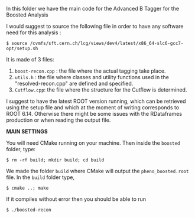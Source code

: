 In this folder we have the main code for the Advanced B Tagger for the Boosted Analysis

I would suggest to source the following file in order to have any software need for this analysis :

```$ source /cvmfs/sft.cern.ch/lcg/views/dev4/latest/x86_64-slc6-gcc7-opt/setup.sh```

It is made of 3 files:
1) ```boost-recon.cpp``` : the file where the actual tagging take place.
2) ```utils.h``` : the file where classes and utility functions used in the "resolved-recon.cpp" are defined and specified.
3) ```Cutflow.cpp```: the file where the structure for the Cutflow is determined.


I suggest to have the latest ROOT version running, which can be retrieved using the setup file and which at the moment of writing corresponds to ROOT 6.14. Otherwise there might be some issues  with the RDataframes production or when reading the output file.

**MAIN SETTINGS**

You will need CMake running on your machine. Then inside the ```boosted``` folder, type:

```
$ rm -rf build; mkdir build; cd build
```

We made the folder ```build``` where CMake will output the ```pheno_boosted.root``` file. 
In the ```build``` folder type,
```
$ cmake ..; make
```

If it compiles without error then you should be able to run

```
$ ./boosted-recon
```


